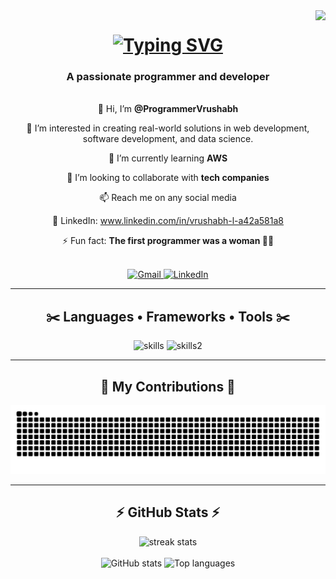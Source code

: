 <!-- Visitor Badge -->
<img align="right" src="https://visitor-badge.laobi.icu/badge?page_id=programmerVrushabh.visitor-badge" />

<h1 align="center">
  <a href="https://git.io/typing-svg">
    <img src="https://readme-typing-svg.demolab.com?font=Righteous&size=35&pause=1000&width=500&height=70&lines=Hi+there!%F0%9F%91%8B;I'm+Vrushabh+Nipane;CSE+Data+Science+Student;Programmer+and+Developer" alt="Typing SVG" />
  </a>
</h1>

<h3 align="center">A passionate programmer and developer</h3>

<br/>

<div align="center">
  👋 Hi, I’m <b>@ProgrammerVrushabh</b>  
 
  👀 I’m interested in creating real-world solutions in web development, software development, and data science.  
  
  🌱 I’m currently learning <b>AWS</b> 
  
  💞️ I’m looking to collaborate with <b>tech companies</b>  
  
  📫 Reach me on any social media  
  
  💼 LinkedIn: <a href="https://www.linkedin.com/in/vrushabh-l-a42a581a8/" target="_blank">www.linkedin.com/in/vrushabh-l-a42a581a8</a>  
  
  ⚡ Fun fact: <b>The first programmer was a woman 👩‍💻</b>
</div>

<br/>

<div align="center">
  <a href="mailto:nipanevrushabh6@gmail.com">
    <picture>
      <source media="(prefers-color-scheme: dark)" srcset="https://img.shields.io/badge/Gmail-EB4335?style=for-the-badge&logo=gmail&logoColor=white" />
      <source media="(prefers-color-scheme: light)" srcset="https://img.shields.io/badge/Gmail-D14836?style=for-the-badge&logo=gmail&logoColor=white" />
      <img alt="Gmail" src="https://img.shields.io/badge/Gmail-D14836?style=for-the-badge&logo=gmail&logoColor=white" />
    </picture>
  </a>
  <a href="https://www.linkedin.com/in/vrushabh-l-a42a581a8/" target="_blank">
    <picture>
      <source media="(prefers-color-scheme: dark)" srcset="https://img.shields.io/badge/LinkedIn-0A66C2?style=for-the-badge&logo=linkedin&logoColor=white" />
      <source media="(prefers-color-scheme: light)" srcset="https://img.shields.io/badge/LinkedIn-0077B5?style=for-the-badge&logo=linkedin&logoColor=white" />
      <img alt="LinkedIn" src="https://img.shields.io/badge/LinkedIn-0077B5?style=for-the-badge&logo=linkedin&logoColor=white" />
    </picture>
  </a>
</div>

<hr/>

<h2 align="center">✂️ Languages • Frameworks • Tools ✂️</h2>

<div align="center">
  <img src="https://skillicons.dev/icons?i=aws,java,javascript,github,python,mongodb&perline=3" alt="skills" />  
  <img src="https://skillicons.dev/icons?i=mysql,html,css,vscode,git,r&perline=3" alt="skills2" />
</div>

<hr/>

<h2 align="center">🐍 My Contributions 🐍</h2>

<div align="center">
  <picture>
    <source media="(prefers-color-scheme: dark)" srcset="https://raw.githubusercontent.com/programmerVrushabh/programmerVrushabh/output/github-contribution-grid-snake-dark.svg" />
    <source media="(prefers-color-scheme: light)" srcset="https://raw.githubusercontent.com/programmerVrushabh/programmerVrushabh/output/github-contribution-grid-snake.svg" />
    <img alt="snake eating my contributions" src="https://raw.githubusercontent.com/programmerVrushabh/programmerVrushabh/output/github-contribution-grid-snake.svg" />
  </picture>
</div>


<hr/>

<h2 align="center">⚡ GitHub Stats ⚡</h2>

<div align="center">
  <picture>
    <source 
      srcset="https://streak-stats.demolab.com?user=ProgrammerVrushabh&count_private=true&theme=react&border_radius=10&ring=00FFFF&fire=FF6F00#gh-dark-mode-only" 
      media="(prefers-color-scheme: dark)" />
    <source 
      srcset="https://streak-stats.demolab.com?user=ProgrammerVrushabh&count_private=true&theme=default&border_radius=10#gh-light-mode-only" 
      media="(prefers-color-scheme: light)" />
    <img width="390" alt="streak stats" src="https://streak-stats.demolab.com?user=ProgrammerVrushabh&count_private=true&theme=react&border_radius=10" />
  </picture>
  <br/><br/>
  <picture>
    <source 
      srcset="https://github-readme-stats.vercel.app/api?username=ProgrammerVrushabh&show_icons=true&theme=react&rank_icon=github&border_radius=10#gh-dark-mode-only" 
      media="(prefers-color-scheme: dark)" />
    <source 
      srcset="https://github-readme-stats.vercel.app/api?username=ProgrammerVrushabh&show_icons=true&theme=default&rank_icon=github&border_radius=10#gh-light-mode-only" 
      media="(prefers-color-scheme: light)" />
    <img width="390" alt="GitHub stats" src="https://github-readme-stats.vercel.app/api?username=ProgrammerVrushabh&show_icons=true&theme=react&border_radius=10" />
  </picture>
  <picture>
    <source 
      srcset="https://github-readme-stats.vercel.app/api/top-langs/?username=ProgrammerVrushabh&layout=compact&theme=react&border_radius=10#gh-dark-mode-only" 
      media="(prefers-color-scheme: dark)" />
    <source 
      srcset="https://github-readme-stats.vercel.app/api/top-langs/?username=ProgrammerVrushabh&layout=compact&theme=default&border_radius=10#gh-light-mode-only" 
      media="(prefers-color-scheme: light)" />
    <img width="390" alt="Top languages" src="https://github-readme-stats.vercel.app/api/top-langs/?username=ProgrammerVrushabh&layout=compact&theme=react&border_radius=10" />
  </picture>
</div>

<br/><br/>

